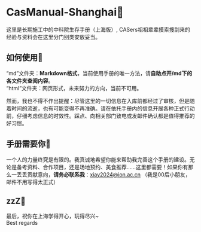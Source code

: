 # CasManual-Shanghai🚧
 这里是长期施工中的中科院生存手册（上海版）, CASers祖祖辈辈摸索搜刮来的经验与资料会在这里分门别类安放妥当。  

## 如何使用📑
“md”文件夹：**Markdown格式**，当前使用手册的唯一方法，请**自助点开/md下的各文件夹查阅内容**。  
“html”文件夹：网页形式，未来努力的方向，当前不可用。  

然而，我也不得不作出提醒：尽管这里的一切信息在入库前都经过了审核，但是随着时间的流逝，也有可能变得不再准确。请在依托手册内的信息开展各种正式行动前，仔细考虑信息的时效性。踩点、向相关部门致电或发邮件确认都是值得推荐的好习惯。

## 手册需要你💪
一个人的力量终究是有限的。我真诚地希望你能来帮助我完善这个手册的建设。无论是备考资料、合作项目，还是场地预约、美食推荐……这里都需要！如果你有那么一丢丢贡献意向，**请务必联系我**：xiay2024@ion.ac.cn （我是00后小朋友，邮件不用写得太正式）

## zzZ🌙
最后，祝你在上海学得开心，玩得尽兴~  
Best regards
